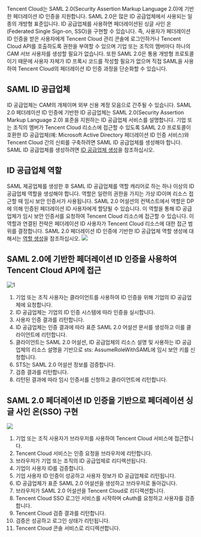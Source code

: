 Tencent Cloud는 SAML 2.0(Security Assertion Markup Language 2.0)에 기반한 페더레이션 ID 인증을 지원합니다. SAML 2.0은 많은 ID 공급업체에서 사용되는 일종의 개방형 표준입니다. ID 공급업체를 사용하면 페더레이션된 싱글 사인 온(Federated Single Sign-on, SSO)을 구현할 수 있습니다. 즉, 사용자가 페더레이션 ID 인증을 받은 사용자에게 Tencent Cloud 관리 콘솔에 로그인하거나 Tencent Cloud API를 호출하도록 권한을 부여할 수 있으며 기업 또는 조직의 멤버마다 하나의 CAM 서브 사용자를 생성할 필요가 없습니다. 또한 SAML 2.0은 통용 개방형 프로토콜이기 때문에 사용자 자체가 ID 프록시 코드를 작성할 필요가 없으며 직접 SAML을 사용하여 Tencent Cloud의 페더레이션 ID 인증 과정을 단순화할 수 있습니다.

## SAML ID 공급업체

ID 공급업체는 CAM의 개체이며 외부 신용 계정 모음으로 간주될 수 있습니다. SAML 2.0 페더레이션 ID 인증에 기반한 ID 공급업체는 SAML 2.0(Security Assertion Markup Language 2.0) 표준을 지원하는 ID 공급업체 서비스를 설명합니다. 기업 또는 조직의 멤버가 Tencent Cloud 리소스에 접근할 수 있도록 SAML 2.0 프로토콜이 호환한 ID 공급업체(예: Microsoft Active Directory 페더레이션 ID 인증 서비스)와 Tencent Cloud 간의 신뢰를 구축하려면 SAML ID 공급업체를 생성해야 합니다. SAML ID 공급업체를 생성하려면 [ID 공급업체 생성](https://cloud.tencent.com/document/product/598/30290)을 참조하십시오.

## ID 공급업체 역할

SAML 제공업체를 생성한 후 SAML ID 공급업체를 역할 캐리어로 하는 하나 이상의 ID 공급업체 역할을 생성해야 합니다. 역할은 일련의 권한을 가지는 가상 ID이며 리소스 접근할 때 임시 보안 인증서가 사용됩니다. SAML 2.0 어설션의 컨텍스트에서 역할은 DP에 의해 인증된 페더레이션 ID 사용자에게 할당될 수 있습니다. 이 역할을 통해 ID 공급업체가 임시 보안 인증서를 요청하여 Tencent Cloud 리소스에 접근할 수 있습니다. 이 역할과 연결된 전략은 페더레이션 ID 사용자가 Tencent Cloud 리소스에 대한 접근 범위를 결정합니다. SAML 2.0 페더레이션 ID 인증에 기반한 ID 공급업체 역할 생성에 대해서는 [역할 생성](https://cloud.tencent.com/document/product/598/19381)을 참조하십시오.
![](https://main.qcloudimg.com/raw/86f82050ccb875c96864b11561acea9a.png)

## SAML 2.0에 기반한 페더레이션 ID 인증을 사용하여 Tencent Cloud API에 접근

![1](https://main.qcloudimg.com/raw/65eb02712b75d7bfcbba509b8f10be7c.png)
1.	기업 또는 조직 사용자는 클라이언트를 사용하여 ID 인증을 위해 기업의 ID 공급업체에 요청합니다.
2.	ID 공급업체는 기업의 ID 인증 시스템에 따라 인증을 실시합니다.
3.	사용자 인증 결과를 리턴합니다.
4.	ID 공급업체는 인증 결과에 따라 표준 SAML 2.0 어설션 문서를 생성하고 이를 클라이언트에 리턴합니다.
5.	클라이언트는 SAML 2.0 어설션, ID 공급업체의 리소스 설명 및 사용하는 ID 공급업체의 리소스 설명을 기반으로 sts: AssumeRoleWithSAML에 임시 보안 키를 신청합니다.
6.	STS는 SAML 2.0 어설션 정보를 검증합니다.
7.	검증 결과를 리턴합니다.
8.	리턴된 결과에 따라 임시 인증서를 신청하고 클라이언트에 리턴합니다.

## SAML 2.0 페더레이션 ID 인증을 기반으로 페더레이션 싱글 사인 온(SSO) 구현
![](https://main.qcloudimg.com/raw/10d90eb5e5f91927e873cec8dc0e5823.png)
1.	기업 또는 조직 사용자가 브라우저를 사용하여 Tencent Cloud 서비스에 접근합니다.
2.	Tencent Cloud 서비스는 인증 요청을 브라우저에 리턴합니다.
3.	브라우저가 기업 또는 조직의 ID 공급업체로 리디렉션됩니다.
4.	기업이 사용자 ID를 검증합니다.
5.	기업 사용자 ID 인증이 성공하고 사용자 정보가 ID 공급업체로 리턴됩니다.
6.	ID 공급업체가 표준 SAML 2.0 어설션을 생성하고 브라우저로 돌아갑니다.
7.	브라우저가 SAML 2.0 어설션을 Tencent Cloud로 리디렉션합니다.
8.	Tencent Cloud SSO 로그인 서비스를 시작하며 cAuth를 요청하고 사용자를 검증합니다.
9.	Tencent Cloud 검증 결과를 리턴합니다.
10.	검증은 성공하고 로그인 상태가 리턴됩니다.
11.	Tencent Cloud 콘솔 서비스로 리디렉션합니다.

